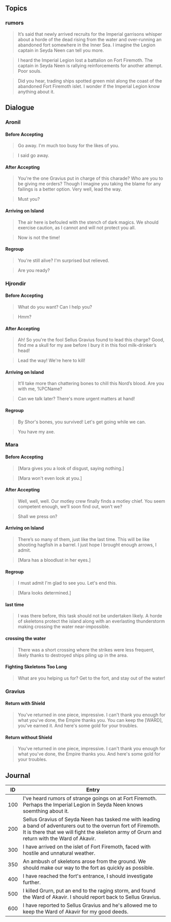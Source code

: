 ## Topics

### rumors

> It’s said that newly arrived recruits for the Imperial garrisons whisper about a horde of the dead rising from the water and over-running an abandoned fort somewhere in the Inner Sea. I imagine the Legion captain in Seyda Neen can tell you more.

> I heard the Imperial Legion lost a battalion on Fort Firemoth. The captain in Seyda Neen is rallying reinforcements for another attempt. Poor souls.

> Did you hear, trading ships spotted green mist along the coast of the abandoned Fort Firemoth islet. I wonder if the Imperial Legion know anything about it.

## Dialogue

### Aronil

#### Before Accepting

> Go away. I'm much too busy for the likes of you.

> I said go away.

#### After Accepting

> You're the one Gravius put in charge of this charade? Who are you to be giving me orders? Though I imagine you taking the blame for any failings is a better option. Very well, lead the way.

> Must you?

#### Arriving on Island

> The air here is befouled with the stench of dark magics. We should exercise caution, as I cannot and will not protect you all.

> Now is not the time!

#### Regroup

> You're still alive? I'm surprised but relieved.

> Are you ready?

### Hjrondir

#### Before Accepting

> What do you want? Can I help you?

> Hmm?

#### After Accepting

> Ah! So you're the fool Sellus Gravius found to lead this charge? Good, find me a skull for my axe before I bury it in this fool milk-drinker’s head!

> Lead the way! We're here to kill!

#### Arriving on Island

> It’ll take more than chattering bones to chill this Nord’s blood. Are you with me, %PCName?

> Can we talk later? There's more urgent matters at hand!

#### Regroup

> By Shor's bones, you survived! Let's get going while we can.

> You have my axe.

### Mara

#### Before Accepting

> [Mara gives you a look of disgust, saying nothing.]

> [Mara won't even look at you.]

#### After Accepting

> Well, well, well. Our motley crew finally finds a motley chief. You seem competent enough, we’ll soon find out, won’t we?

> Shall we press on?

#### Arriving on Island

> There’s so many of them, just like the last time. This will be like shooting hagfish in a barrel. I just hope I brought enough arrows, I admit.

> [Mara has a bloodlust in her eyes.]

#### Regroup

> I must admit I'm glad to see you. Let's end this.

> [Mara looks determined.]

#### last time

> I was there before, this task should not be undertaken likely. A horde of skeletons protect the island along with an everlasting thunderstorm making crossing the water near-impossible.

#### crossing the water

> There was a short crossing where the strikes were less frequent, likely thanks to destroyed ships piling up in the area.

#### Fighting Skeletons Too Long

> What are you helping us for? Get to the fort, and stay out of the water!

### Gravius

#### Return with Shield

> You've returned in one piece, impressive. I can't thank you enough for what you've done, the Empire thanks you. You can keep the [WARD], you've earned it. And here's some gold for your troubles.

#### Return without Shield

> You've returned in one piece, impressive. I can't thank you enough for what you've done, the Empire thanks you. And here's some gold for your troubles.

## Journal

|ID|Entry|
|-|-|
|100|I've heard rumors of strange goings on at Fort Firemoth. Perhaps the Imperial Legion in Seyda Neen knows soemthing about it.|
|200|Sellus Gravius of Seyda Neen has tasked me with leading a band of adventurers out to the overrun fort of Firemoth. It is there that we will fight the skeleton army of Grurn and return with the Ward of Akavir.|
|300|I have arrived on the islet of Fort Firemoth, faced with hostile and unnatural weather.|
|350|An ambush of skeletons arose from the ground. We should make our way to the fort as quickly as possible.|
|400|I have reached the fort's entrance, I should investigate further.|
|500|I killed Grurn, put an end to the raging storm, and found the Ward of Akavir. I should report back to Sellus Gravius.|
|600|I have reported to Sellus Gravius and he's allowed me to keep the Ward of Akavir for my good deeds.|